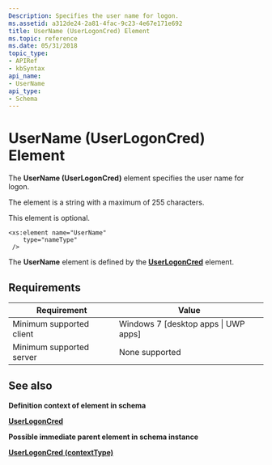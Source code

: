 ```yaml
---
Description: Specifies the user name for logon.
ms.assetid: a312de24-2a81-4fac-9c23-4e67e171e692
title: UserName (UserLogonCred) Element
ms.topic: reference
ms.date: 05/31/2018
topic_type: 
- APIRef
- kbSyntax
api_name: 
- UserName
api_type: 
- Schema
---
```


# UserName (UserLogonCred) Element

The **UserName (UserLogonCred)** element specifies the user name for logon.

The element is a string with a maximum of 255 characters.

This element is optional.

``` syntax
<xs:element name="UserName"
    type="nameType"
 />
```

The **UserName** element is defined by the [**UserLogonCred**](schema-userlogoncred-contexttype-element.md) element.

## Requirements



| Requirement | Value |
|-------------------------------------|---------------------------------------------------|
| Minimum supported client<br/> | Windows 7 \[desktop apps \| UWP apps\]<br/> |
| Minimum supported server<br/> | None supported<br/>                         |



## See also

<dl> <dt>

**Definition context of element in schema**
</dt> <dt>

[**UserLogonCred**](schema-userlogoncred-contexttype-element.md)
</dt> <dt>

**Possible immediate parent element in schema instance**
</dt> <dt>

[**UserLogonCred (contextType)**](schema-userlogoncred-contexttype-element.md)
</dt> </dl>

 

 




